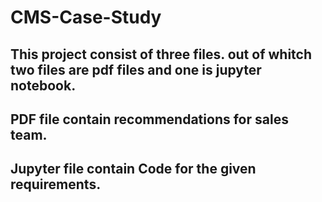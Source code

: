 # CMS-Case-Study
## This project consist of three files. out of whitch two files are pdf files and one is jupyter notebook. 
## PDF file contain recommendations for sales team. 
## Jupyter file contain Code for the given requirements.
